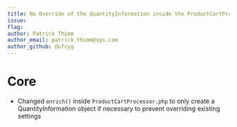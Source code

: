 ```yaml
---
title: No Override of the QuantityInformation inside the ProductCartProcessor
issue: 
flag: 
author: Patrick Thimm
author_email: patrick.thimm@sgs.com
author_github: @ufcyg
---
```


# Core

-   Changed `enrich()` inside `ProductCartProcessor.php` to only create a QuantityInformation object if necessary to prevent overriding existing settings
